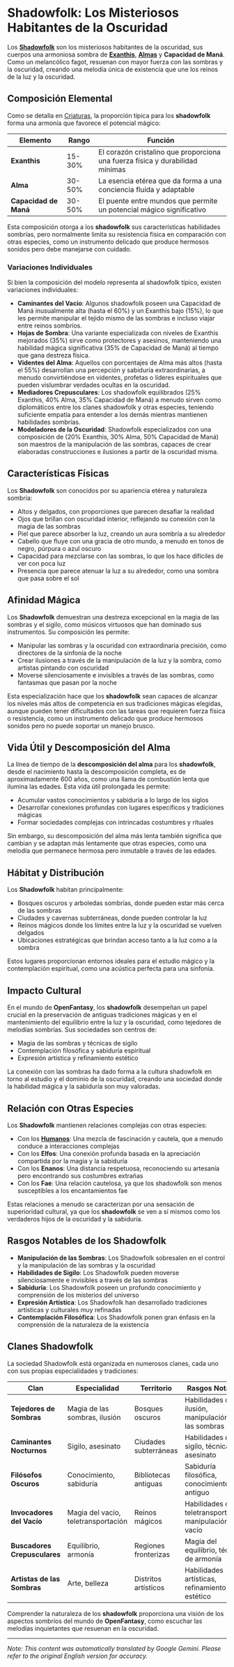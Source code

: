 # **Shadowfolk**: Los Misteriosos Habitantes de la Oscuridad

Los [**Shadowfolk**](/codex/Creatures/Shadowfolk.md) son los misteriosos habitantes de la oscuridad, sus cuerpos una armoniosa sombra de [**Exanthis**](/codex/Basic/Exanthis.md), [**Almas**](/codex/Basic/Soul.md) y **Capacidad de Maná**. Como un melancólico fagot, resuenan con mayor fuerza con las sombras y la oscuridad, creando una melodía única de existencia que une los reinos de la luz y la oscuridad.

## Composición Elemental

Como se detalla en [Criaturas](/codex/Creatures/Creatures.md), la proporción típica para los **shadowfolk** forma una armonía que favorece el potencial mágico:

| Elemento | Rango | Función |
|---------|------------|----------|
| **Exanthis** | 15-30% | El corazón cristalino que proporciona una fuerza física y durabilidad mínimas |
| **Alma** | 30-50% | La esencia etérea que da forma a una conciencia fluida y adaptable |
| **Capacidad de Maná** | 30-50% | El puente entre mundos que permite un potencial mágico significativo |

Esta composición otorga a los **shadowfolk** sus características habilidades sombrías, pero normalmente limita su resistencia física en comparación con otras especies, como un instrumento delicado que produce hermosos sonidos pero debe manejarse con cuidado.

### Variaciones Individuales

Si bien la composición del modelo representa al shadowfolk típico, existen variaciones individuales:

- **Caminantes del Vacío**: Algunos shadowfolk poseen una Capacidad de Maná inusualmente alta (hasta el 60%) y un Exanthis bajo (15%), lo que les permite manipular el tejido mismo de las sombras e incluso viajar entre reinos sombríos.
- **Hojas de Sombra**: Una variante especializada con niveles de Exanthis mejorados (35%) sirve como protectores y asesinos, manteniendo una habilidad mágica significativa (35% de Capacidad de Maná) al tiempo que gana destreza física.
- **Videntes del Alma**: Aquellos con porcentajes de Alma más altos (hasta el 55%) desarrollan una percepción y sabiduría extraordinarias, a menudo convirtiéndose en videntes, profetas o líderes espirituales que pueden vislumbrar verdades ocultas en la oscuridad.
- **Mediadores Crepusculares**: Los shadowfolk equilibrados (25% Exanthis, 40% Alma, 35% Capacidad de Maná) a menudo sirven como diplomáticos entre los clanes shadowfolk y otras especies, teniendo suficiente empatía para entender a los demás mientras mantienen habilidades sombrías.
- **Modeladores de la Oscuridad**: Shadowfolk especializados con una composición de (20% Exanthis, 30% Alma, 50% Capacidad de Maná) son maestros de la manipulación de las sombras, capaces de crear elaboradas construcciones e ilusiones a partir de la oscuridad misma.

## Características Físicas

Los **Shadowfolk** son conocidos por su apariencia etérea y naturaleza sombría:
- Altos y delgados, con proporciones que parecen desafiar la realidad
- Ojos que brillan con oscuridad interior, reflejando su conexión con la magia de las sombras
- Piel que parece absorber la luz, creando un aura sombría a su alrededor
- Cabello que fluye con una gracia de otro mundo, a menudo en tonos de negro, púrpura o azul oscuro
- Capacidad para mezclarse con las sombras, lo que los hace difíciles de ver con poca luz
- Presencia que parece atenuar la luz a su alrededor, como una sombra que pasa sobre el sol

## Afinidad Mágica

Los **Shadowfolk** demuestran una destreza excepcional en la magia de las sombras y el sigilo, como músicos virtuosos que han dominado sus instrumentos. Su composición les permite:
- Manipular las sombras y la oscuridad con extraordinaria precisión, como directores de la sinfonía de la noche
- Crear ilusiones a través de la manipulación de la luz y la sombra, como artistas pintando con oscuridad
- Moverse silenciosamente e invisibles a través de las sombras, como fantasmas que pasan por la noche

Esta especialización hace que los **shadowfolk** sean capaces de alcanzar los niveles más altos de competencia en sus tradiciones mágicas elegidas, aunque pueden tener dificultades con las tareas que requieren fuerza física o resistencia, como un instrumento delicado que produce hermosos sonidos pero no puede soportar un manejo brusco.

## Vida Útil y Descomposición del Alma

La línea de tiempo de la **descomposición del alma** para los **shadowfolk**, desde el nacimiento hasta la descomposición completa, es de aproximadamente 600 años, como una llama de combustión lenta que ilumina las edades. Esta vida útil prolongada les permite:
- Acumular vastos conocimientos y sabiduría a lo largo de los siglos
- Desarrollar conexiones profundas con lugares específicos y tradiciones mágicas
- Formar sociedades complejas con intrincadas costumbres y rituales

Sin embargo, su descomposición del alma más lenta también significa que cambian y se adaptan más lentamente que otras especies, como una melodía que permanece hermosa pero inmutable a través de las edades.

## Hábitat y Distribución

Los **Shadowfolk** habitan principalmente:
- Bosques oscuros y arboledas sombrías, donde pueden estar más cerca de las sombras
- Ciudades y cavernas subterráneas, donde pueden controlar la luz
- Reinos mágicos donde los límites entre la luz y la oscuridad se vuelven delgados
- Ubicaciones estratégicas que brindan acceso tanto a la luz como a la sombra

Estos lugares proporcionan entornos ideales para el estudio mágico y la contemplación espiritual, como una acústica perfecta para una sinfonía.

## Impacto Cultural

En el mundo de **OpenFantasy**, los **shadowfolk** desempeñan un papel crucial en la preservación de antiguas tradiciones mágicas y en el mantenimiento del equilibrio entre la luz y la oscuridad, como tejedores de melodías sombrías. Sus sociedades son centros de:
- Magia de las sombras y técnicas de sigilo
- Contemplación filosófica y sabiduría espiritual
- Expresión artística y refinamiento estético

La conexión con las sombras ha dado forma a la cultura shadowfolk en torno al estudio y el dominio de la oscuridad, creando una sociedad donde la habilidad mágica y la sabiduría son muy valoradas.

## Relación con Otras Especies

Los **Shadowfolk** mantienen relaciones complejas con otras especies:
- Con los [**Humanos**](/codex/Creatures/Human.md): Una mezcla de fascinación y cautela, que a menudo conduce a interacciones complejas
- Con los **Elfos**: Una conexión profunda basada en la apreciación compartida por la magia y la sabiduría
- Con los **Enanos**: Una distancia respetuosa, reconociendo su artesanía pero encontrando sus costumbres extrañas
- Con los **Fae**: Una relación cautelosa, ya que los shadowfolk son menos susceptibles a los encantamientos fae

Estas relaciones a menudo se caracterizan por una sensación de superioridad cultural, ya que los **shadowfolk** se ven a sí mismos como los verdaderos hijos de la oscuridad y la sabiduría.

## Rasgos Notables de los Shadowfolk

- **Manipulación de las Sombras**: Los Shadowfolk sobresalen en el control y la manipulación de las sombras y la oscuridad
- **Habilidades de Sigilo**: Los Shadowfolk pueden moverse silenciosamente e invisibles a través de las sombras
- **Sabiduría**: Los Shadowfolk poseen un profundo conocimiento y comprensión de los misterios del universo
- **Expresión Artística**: Los Shadowfolk han desarrollado tradiciones artísticas y culturales muy refinadas
- **Contemplación Filosófica**: Los Shadowfolk ponen gran énfasis en la comprensión de la naturaleza de la existencia

## Clanes Shadowfolk

La sociedad Shadowfolk está organizada en numerosos clanes, cada uno con sus propias especialidades y tradiciones:

| Clan | Especialidad | Territorio | Rasgos Notables |
|---------|---------------|---------|-------------------|
| **Tejedores de Sombras** | Magia de las sombras, ilusión | Bosques oscuros | Habilidades de ilusión, manipulación de las sombras |
| **Caminantes Nocturnos** | Sigilo, asesinato | Ciudades subterráneas | Habilidades de sigilo, técnicas de asesinato |
| **Filósofos Oscuros** | Conocimiento, sabiduría | Bibliotecas antiguas | Sabiduría filosófica, conocimiento antiguo |
| **Invocadores del Vacío** | Magia del vacío, teletransportación | Reinos mágicos | Habilidades de teletransportación, manipulación del vacío |
| **Buscadores Crepusculares** | Equilibrio, armonía | Regiones fronterizas | Magia del equilibrio, técnicas de armonía |
| **Artistas de las Sombras** | Arte, belleza | Distritos artísticos | Habilidades artísticas, refinamiento estético |

Comprender la naturaleza de los **shadowfolk** proporciona una visión de los aspectos sombríos del mundo de **OpenFantasy**, como escuchar las melodías inquietantes que resuenan en la oscuridad.


---
_Note: This content was automatically translated by Google Gemini. Please refer to the original English version for accuracy._